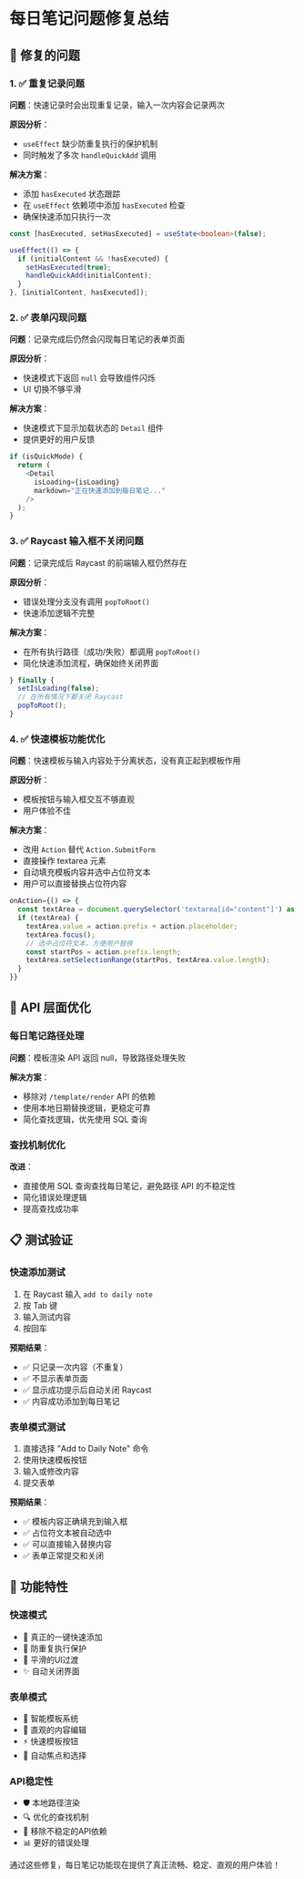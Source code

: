 # 每日笔记问题修复总结

## 🔧 修复的问题

### 1. ✅ 重复记录问题
**问题**：快速记录时会出现重复记录，输入一次内容会记录两次

**原因分析**：
- `useEffect` 缺少防重复执行的保护机制
- 同时触发了多次 `handleQuickAdd` 调用

**解决方案**：
- 添加 `hasExecuted` 状态跟踪
- 在 `useEffect` 依赖项中添加 `hasExecuted` 检查
- 确保快速添加只执行一次

```typescript
const [hasExecuted, setHasExecuted] = useState<boolean>(false);

useEffect(() => {
  if (initialContent && !hasExecuted) {
    setHasExecuted(true);
    handleQuickAdd(initialContent);
  }
}, [initialContent, hasExecuted]);
```

### 2. ✅ 表单闪现问题
**问题**：记录完成后仍然会闪现每日笔记的表单页面

**原因分析**：
- 快速模式下返回 `null` 会导致组件闪烁
- UI 切换不够平滑

**解决方案**：
- 快速模式下显示加载状态的 `Detail` 组件
- 提供更好的用户反馈

```typescript
if (isQuickMode) {
  return (
    <Detail
      isLoading={isLoading}
      markdown="正在快速添加到每日笔记..."
    />
  );
}
```

### 3. ✅ Raycast 输入框不关闭问题
**问题**：记录完成后 Raycast 的前端输入框仍然存在

**原因分析**：
- 错误处理分支没有调用 `popToRoot()`
- 快速添加逻辑不完整

**解决方案**：
- 在所有执行路径（成功/失败）都调用 `popToRoot()`
- 简化快速添加流程，确保始终关闭界面

```typescript
} finally {
  setIsLoading(false);
  // 在所有情况下都关闭 Raycast
  popToRoot();
}
```

### 4. ✅ 快速模板功能优化
**问题**：快速模板与输入内容处于分离状态，没有真正起到模板作用

**原因分析**：
- 模板按钮与输入框交互不够直观
- 用户体验不佳

**解决方案**：
- 改用 `Action` 替代 `Action.SubmitForm`
- 直接操作 textarea 元素
- 自动填充模板内容并选中占位符文本
- 用户可以直接替换占位符内容

```typescript
onAction={() => {
  const textArea = document.querySelector('textarea[id="content"]') as HTMLTextAreaElement;
  if (textArea) {
    textArea.value = action.prefix + action.placeholder;
    textArea.focus();
    // 选中占位符文本，方便用户替换
    const startPos = action.prefix.length;
    textArea.setSelectionRange(startPos, textArea.value.length);
  }
}}
```

## 🚀 API 层面优化

### 每日笔记路径处理
**问题**：模板渲染 API 返回 null，导致路径处理失败

**解决方案**：
- 移除对 `/template/render` API 的依赖
- 使用本地日期替换逻辑，更稳定可靠
- 简化查找逻辑，优先使用 SQL 查询

### 查找机制优化
**改进**：
- 直接使用 SQL 查询查找每日笔记，避免路径 API 的不稳定性
- 简化错误处理逻辑
- 提高查找成功率

## 📋 测试验证

### 快速添加测试
1. 在 Raycast 输入 `add to daily note`
2. 按 Tab 键
3. 输入测试内容
4. 按回车

**预期结果**：
- ✅ 只记录一次内容（不重复）
- ✅ 不显示表单页面
- ✅ 显示成功提示后自动关闭 Raycast
- ✅ 内容成功添加到每日笔记

### 表单模式测试
1. 直接选择 "Add to Daily Note" 命令
2. 使用快速模板按钮
3. 输入或修改内容
4. 提交表单

**预期结果**：
- ✅ 模板内容正确填充到输入框
- ✅ 占位符文本被自动选中
- ✅ 可以直接输入替换内容
- ✅ 表单正常提交和关闭

## 🎯 功能特性

### 快速模式
- 💨 真正的一键快速添加
- 🔄 防重复执行保护
- 📱 平滑的UI过渡
- ✨ 自动关闭界面

### 表单模式
- 🎨 智能模板系统
- 📝 直观的内容编辑
- ⚡ 快速模板按钮
- 🎯 自动焦点和选择

### API稳定性
- 🛡️ 本地路径渲染
- 🔍 优化的查找机制
- 🚫 移除不稳定的API依赖
- 📊 更好的错误处理

通过这些修复，每日笔记功能现在提供了真正流畅、稳定、直观的用户体验！